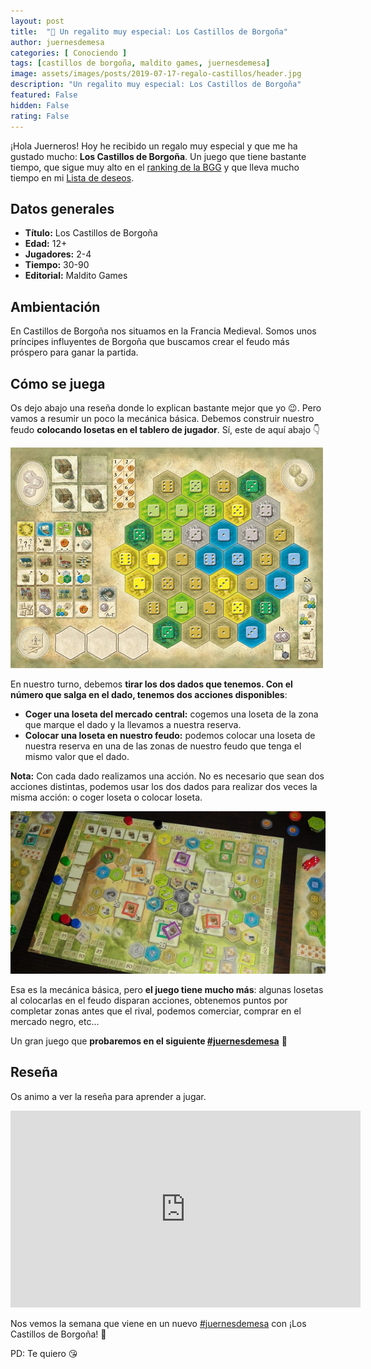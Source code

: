 ```yaml
---
layout: post
title:  "🎁 Un regalito muy especial: Los Castillos de Borgoña"
author: juernesdemesa
categories: [ Conociendo ]
tags: [castillos de borgoña, maldito games, juernesdemesa]
image: assets/images/posts/2019-07-17-regalo-castillos/header.jpg
description: "Un regalito muy especial: Los Castillos de Borgoña"
featured: False
hidden: False
rating: False
---
```


¡Hola Juerneros! Hoy he recibido un regalo muy especial y que me ha gustado mucho: **Los Castillos de Borgoña**. Un juego que tiene bastante tiempo, que sigue muy alto en el [ranking de la BGG](https://boardgamegeek.com/browse/boardgame) y que lleva mucho tiempo en mi [Lista de deseos](/wishlist).

## Datos generales

* **Título:** Los Castillos de Borgoña
* **Edad:** 12+
* **Jugadores:** 2-4
* **Tiempo:** 30-90
* **Editorial:** Maldito Games

## Ambientación

En Castillos de Borgoña nos situamos en la Francia Medieval. Somos unos príncipes influyentes de Borgoña que buscamos crear el feudo más próspero para ganar la partida.

## Cómo se juega

Os dejo abajo una reseña donde lo explican bastante mejor que yo 😉. Pero vamos a resumir un poco la mecánica básica. Debemos construir nuestro feudo **colocando losetas en el tablero de jugador**. Sí, este de aquí abajo 👇

![Tablero](/assets/images/posts/2019-07-17-regalo-castillos/tablero.jpg)

En nuestro turno, debemos **tirar los dos dados que tenemos. Con el número que salga en el dado, tenemos dos acciones disponibles**:

* **Coger una loseta del mercado central:** cogemos una loseta de la zona que marque el dado y la llevamos a nuestra reserva.
* **Colocar una loseta en nuestro feudo:** podemos colocar una loseta de nuestra reserva en una de las zonas de nuestro feudo que tenga el mismo valor que el dado.

**Nota:** Con cada dado realizamos una acción. No es necesario que sean dos acciones distintas, podemos usar los dos dados para realizar dos veces la misma acción: o coger loseta o colocar loseta.

![Mercado](/assets/images/posts/2019-07-17-regalo-castillos/mercado.jpg)

Esa es la mecánica básica, pero **el juego tiene mucho más**: algunas losetas al colocarlas en el feudo disparan acciones, obtenemos puntos por completar zonas antes que el rival, podemos comerciar, comprar en el mercado negro, etc...

Un gran juego que **probaremos en el siguiente [#juernesdemesa](https://twitter.com/search?q=%23juernesdemesa)** 😬

## Reseña 

Os animo a ver la reseña para aprender a jugar.

<iframe width="560" height="315" src="https://www.youtube.com/embed/F6Y5mhrIb5A" frameborder="0" allow="accelerometer; autoplay; encrypted-media; gyroscope; picture-in-picture" allowfullscreen></iframe>

Nos vemos la semana que viene en un nuevo [#juernesdemesa](https://twitter.com/search?q=%23juernesdemesa) con ¡Los Castillos de Borgoña! 🏰

PD: Te quiero 😘